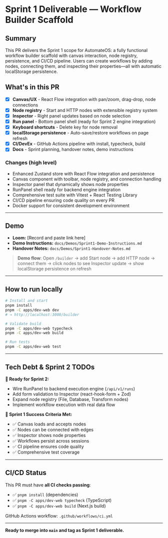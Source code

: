 # Sprint 1 Deliverable — Workflow Builder Scaffold

## Summary

This PR delivers the Sprint 1 scope for AutomateOS: a fully functional workflow builder scaffold with canvas interaction, node registry, persistence, and CI/CD pipeline. Users can create workflows by adding nodes, connecting them, and inspecting their properties—all with automatic localStorage persistence.

## What's in this PR

- [x] **Canvas/UX** - React Flow integration with pan/zoom, drag-drop, node connections
- [x] **Node registry** - Start and HTTP nodes with extensible registry system  
- [x] **Inspector** - Right panel updates based on node selection
- [x] **Run panel** - Bottom panel shell (ready for Sprint 2 engine integration)
- [x] **Keyboard shortcuts** - Delete key for node removal
- [x] **localStorage persistence** - Auto-save/restore workflows on page refresh
- [x] **CI/DevEx** - GitHub Actions pipeline with install, typecheck, build
- [x] **Docs** - Sprint planning, handover notes, demo instructions

### Changes (high level)

- Enhanced Zustand store with React Flow integration and persistence
- Canvas component with toolbar, node registry, and connection handling  
- Inspector panel that dynamically shows node properties
- RunPanel shell ready for backend engine integration
- Comprehensive test suite with Vitest + React Testing Library
- CI/CD pipeline ensuring code quality on every PR
- Docker support for consistent development environment

---

## Demo

- **Loom:** [Record and paste link here]
- **Demo Instructions:** `docs/Demos/Sprint1-Demo-Instructions.md`
- **Handover Notes:** `docs/Demos/Sprint1-Handover-Notes.md`

> **Demo flow**: Open `/builder` → add Start node → add HTTP node → connect them → click nodes to see Inspector update → show localStorage persistence on refresh

---

## How to run locally

```bash
# Install and start
pnpm install
pnpm -C apps/dev-web dev   
# → http://localhost:3000/builder

# Validate build
pnpm -C apps/dev-web typecheck
pnpm -C apps/dev-web build

# Run tests  
pnpm -C apps/dev-web test
```

---

## Tech Debt & Sprint 2 TODOs

**🔄 Ready for Sprint 2:**
- Wire RunPanel to backend execution engine (`/api/v1/runs`)
- Add form validation to Inspector (react-hook-form + Zod)
- Expand node registry (File, Database, Transform nodes)  
- Implement workflow execution with real data flow

**🎯 Sprint 1 Success Criteria Met:**
- ✅ Canvas loads and accepts nodes
- ✅ Nodes can be connected with edges
- ✅ Inspector shows node properties
- ✅ Workflows persist across sessions
- ✅ CI pipeline ensures code quality
- ✅ Comprehensive test coverage

---

## CI/CD Status

This PR must have **all CI checks passing**:
- ✅ `pnpm install` (dependencies)
- ✅ `pnpm -C apps/dev-web typecheck` (TypeScript)  
- ✅ `pnpm -C apps/dev-web build` (Next.js build)

GitHub Actions workflow: `.github/workflows/ci.yml`

---

**Ready to merge into `main` and tag as Sprint 1 deliverable.**
